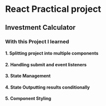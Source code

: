 # React Practical project

## Investment Calculator

### With this Project I learned

#### 1. Splitting project into multiple components

#### 2. Handling submit and event listeners

#### 3. State Management

#### 4. State Outputting results conditionally

#### 5. Component Styling
